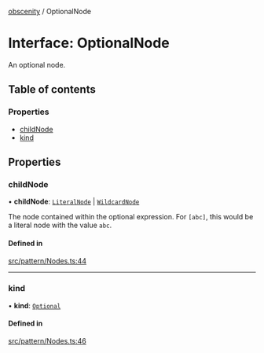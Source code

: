 [obscenity](../README.md) / OptionalNode

# Interface: OptionalNode

An optional node.

## Table of contents

### Properties

- [childNode](OptionalNode.md#childnode)
- [kind](OptionalNode.md#kind)

## Properties

### childNode

• **childNode**: [`LiteralNode`](LiteralNode.md) \| [`WildcardNode`](WildcardNode.md)

The node contained within the optional expression. For `[abc]`, this
would be a literal node with the value `abc`.

#### Defined in

[src/pattern/Nodes.ts:44](https://github.com/jo3-l/obscenity/blob/594f6f2/src/pattern/Nodes.ts#L44)

___

### kind

• **kind**: [`Optional`](../enums/SyntaxKind.md#optional)

#### Defined in

[src/pattern/Nodes.ts:46](https://github.com/jo3-l/obscenity/blob/594f6f2/src/pattern/Nodes.ts#L46)
